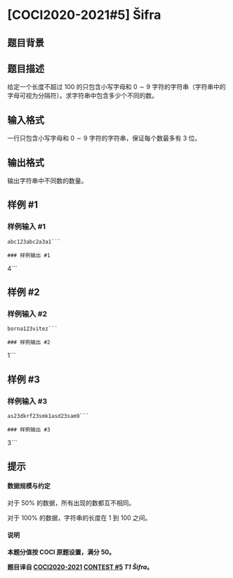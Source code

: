 # [COCI2020-2021#5] Šifra

## 题目背景



## 题目描述

给定一个长度不超过 $100$ 的只包含小写字母和 $0 \sim 9$ 字符的字符串（字符串中的字母可视为分隔符）。求字符串中包含多少个不同的数。

## 输入格式

一行只包含小写字母和 $0 \sim 9$ 字符的字符串，保证每个数最多有 $3$ 位。

## 输出格式

输出字符串中不同数的数量。

## 样例 #1

### 样例输入 #1
```
abc123abc2a3a1```

### 样例输出 #1

```
4```

## 样例 #2

### 样例输入 #2
```
borna123vitez```

### 样例输出 #2

```
1```

## 样例 #3

### 样例输入 #3
```
as23dkrf23smk1asd23sam9```

### 样例输出 #3

```
3```

## 提示

#### 数据规模与约定

对于 $50\%$ 的数据，所有出现的数都互不相同。

对于 $100\%$ 的数据，字符串的长度在 $1$ 到 $100$ 之间。

#### 说明

**本题分值按 COCI 原题设置，满分 $50$。**

**题目译自 [COCI2020-2021](https://hsin.hr/coci/) [CONTEST #5](https://hsin.hr/coci/contest5_tasks.pdf)  _T1 Šifra_。**
